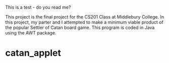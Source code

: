 This is a test - do you read me?

This project is the final project for the CS201 Class at Middlebury College. In this project, my parter and I
attempted to make a minimum viable product of the popular Settler of Catan board game. This program is coded in
Java using the AWT package.

# catan_applet

